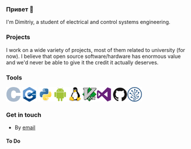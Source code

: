 ### Привет :wave:

I'm Dimitriy, a student of electrical and control systems engineering. 

<!--
:books: As a self taught developer, I'm constantly looking for ways to challenge myself and expand my skills. Life long learning, in my humble opinion, is a must in the world we live in.
-->

### Projects

I work on a wide variety of projects, most of them related to university (for now). I believe that open source software/hardware has enormous value and we'd never be able to give it the credit it actually deserves.

### Tools

<p align="left"><img src="https://github.com/devicons/devicon/blob/v2.8.2/icons/c/c-original.svg" alt="c" width="40" height="40"/> <img src="https://github.com/devicons/devicon/blob/v2.8.2/icons/cplusplus/cplusplus-original.svg" alt="cplusplus" width="40" height="40"/> <img src="https://github.com/devicons/devicon/blob/v2.8.2/icons/python/python-original.svg" alt="python" width="40" height="40"/><img src="https://github.com/devicons/devicon/blob/v2.8.2/icons/android/android-original.svg" alt="android" width="40" height="40"/><img src="https://github.com/devicons/devicon/blob/v2.8.2/icons/linux/linux-original.svg" alt="linux" width="40" height="40"/><img src="https://github.com/devicons/devicon/blob/v2.8.2/icons/vim/vim-original.svg" alt="vim" width="40" height="40"/><img src="https://github.com/devicons/devicon/blob/v2.8.2/icons/visualstudio/visualstudio-plain.svg" alt="visual-studio" width="40" height="40"/> <img src="https://github.com/devicons/devicon/blob/v2.8.2/icons/github/github-original.svg" alt="github" width="40" height="40"/><img src="https://github.com/devicons/devicon/blob/v2.8.2/icons/sourcetree/sourcetree-original.svg" alt="sourcetree" width="40" heigh="40"/>

### Get in touch

- By [email](mailto:d.v.georgiev@st.hanze.nl)

#### To Do
<!-- TODO-IST:START -->
<!--
:snowflake:  Graduate with Bachelor's in Electrical & Electronics Engineering           
:hourglass_flowing_sand:  Graduate with Master's in System Engineering                 
:waning_crescent_moon:  Work on aerospace projects
-->
<!-- TODO-IST:END -->

<!---
#### Github
![lang-stats](https://github-readme-stats.vercel.app/api/top-langs/?username=Silverlined&langs_count=10&layout=compact&hide=html,javascript,css,jupyter%20notebook&theme=dark)
--->
